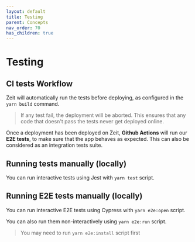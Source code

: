 ```yaml
---
layout: default
title: Testing
parent: Concepts
nav_order: 70
has_children: true
---
```


# Testing

## CI tests Workflow

Zeit will automatically run the tests before deploying, as configured in the `yarn build` command.

> If any test fail, the deployment will be aborted. This ensures that any code that doesn't pass the tests never get deployed online.

Once a deployment has been deployed on Zeit, **Github Actions** will run our **E2E tests**, to make sure that the app behaves as expected.
This can also be considered as an integration tests suite.

## Running tests manually (locally)
You can run interactive tests using Jest with `yarn test` script.

## Running E2E tests manually (locally)
You can run interactive E2E tests using Cypress with `yarn e2e:open` script.

You can also run them non-interactively using `yarn e2e:run` script.

> You may need to run `yarn e2e:install` script first
